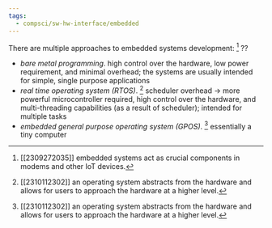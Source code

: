 ```yaml
---
tags:
  - compsci/sw-hw-interface/embedded
---
```

There are multiple approaches to embedded systems development: [^1]
??
- *bare metal programming*. high control over the hardware, low power requirement, and minimal overhead; the systems are usually intended for simple, single purpose applications
- *real time operating system (RTOS)*. [^2] scheduler overhead → more powerful microcontroller required, high control over the hardware, and multi-threading capabilities (as a result of scheduler); intended for multiple tasks
- *embedded general purpose operating system (GPOS)*. [^2] essentially a tiny computer <!--SR:!2024-01-04,1,210-->

[^1]: [[2309272035]] embedded systems act as crucial components in modems and other IoT devices.
[^2]: [[2310112302]] an operating system abstracts from the hardware and allows for users to approach the hardware at a higher level.